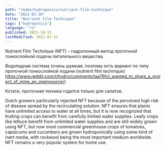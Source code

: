 ```yaml
---
path: "/make/hydroponics/nutrient-film-technique"
date: "2021-01-20"
title: "Nutrient Film Technique"
tags: ["hydroponics"]
language: "ru"
published: 2021-10-13
lastModified: 2022-07-31
---
```


Nutrient Film Technique (NFT) - гидропонный метод _проточной тонкослойной подачи_ питательного вещества.


Водопадная система (очень шумная, поэтому есть вариант по типу проточной тонкослойной подачи (nutrient film technique) https://www.reddit.com/r/hydro/comments/laa76h/i_wanted_to_share_a_project_of_mine_an_opensource/)

Кстати, проточная техника годится только для салатов.

Dutch growers particularly rejected NFT because of the perceived high risk of disease spread by the recirculating solution. NFT ensures that plants have unlimited access to water at all times, but it is now recognized that fruiting crops can benefit from carefully limited water supplies. Leafy crops like lettuce benefit from unlimited water supplies and are still widely grown using NFT, but now most commercial greenhouse crops of tomatoes, capsicums and cucumbers are grown hydroponically using some kind of inert media, with rockwool being the most important medium worldwide. NFT remains a very popular system for home use.